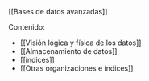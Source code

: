 [[Bases de datos avanzadas]]

Contenido:
+ [[Visión lógica y física de los datos]]
+ [[Almacenamiento de datos]]
+ [[índices]]
+ [[Otras organizaciones e índices]]